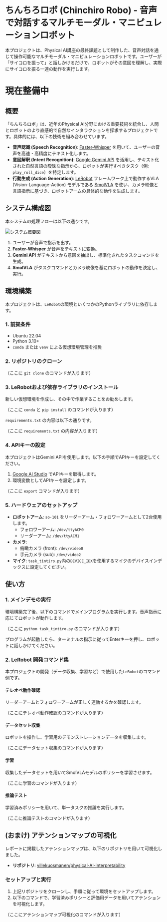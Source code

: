 # ちんちろロボ (Chinchiro Robo) - 音声で対話するマルチモーダル・マニピュレーションロボット

本プロジェクトは、Physical AI講座の最終課題として制作した、音声対話を通じて操作可能なマルチモーダル・マニピュレーションロボットです。ユーザーが「サイコロを振って」と話しかけるだけで、ロボットがその意図を理解し、実際にサイコロを振る一連の動作を実行します。

# 現在整備中

## 概要

「ちんちろロボ」は、近年のPhysical AI分野における重要技術を統合し、人間とロボットのより直感的で自然なインタラクションを探求するプロジェクトです。具体的には、以下の技術を組み合わせています。

- **音声認識 (Speech Recognition)**: [Faster-Whisper](https://github.com/SYSTRAN/faster-whisper) を用いて、ユーザーの音声を高速・高精度にテキスト化します。
- **意図解釈 (Intent Recognition)**: [Google Gemini API](https://ai.google.dev/) を活用し、テキスト化された自然言語の曖昧な指示から、ロボットが実行すべきタスク（例: `play_roll_dice`）を特定します。
- **行動生成 (Action Generation)**: [LeRobot](https://huggingface.co/lerobot) フレームワーク上で動作するVLA (Vision-Language-Action) モデルである [SmolVLA](https://huggingface.co/blog/smolvla) を使い、カメラ映像と言語指示に基づき、ロボットアームの具体的な動作を生成します。

## システム構成図

本システムの処理フローは以下の通りです。

![システム概要図](https://raw.githubusercontent.com/oretti3/PAI2025_submit/bin/system_img.png)

1. ユーザーが音声で指示を出す。
2. **Faster-Whisper** が音声をテキストに変換。
3. **Gemini API** がテキストから意図を抽出し、標準化されたタスクコマンドを生成。
4. **SmolVLA** がタスクコマンドとカメラ映像を基にロボットの動作を決定し、実行。

## 環境構築

本プロジェクトは、`LeRobot`の環境といくつかのPythonライブラリに依存します。

### 1. 前提条件
- Ubuntu 22.04
- Python 3.10+
- `conda` または `venv` による仮想環境管理を推奨

### 2. リポジトリのクローン

（ここに `git clone` のコマンドが入ります）

### 3. LeRobotおよび依存ライブラリのインストール
新しい仮想環境を作成し、その中で作業することをお勧めします。

（ここに `conda` と `pip install` のコマンドが入ります）

`requirements.txt` の内容は以下の通りです。

（ここに `requirements.txt` の内容が入ります）

### 4. APIキーの設定
本プロジェクトはGemini APIを使用します。以下の手順でAPIキーを設定してください。
1. [Google AI Studio](https://aistudio.google.com/app/apikey) でAPIキーを取得します。
2. 環境変数としてAPIキーを設定します。

（ここに `export` コマンドが入ります）

### 5. ハードウェアのセットアップ
- **ロボットアーム**: `so-101` をリーダーアーム・フォロワーアームとして2台使用します。
  - フォロワーアーム: `/dev/ttyACM0`
  - リーダーアーム: `/dev/ttyACM1`
- **カメラ**:
  - 俯瞰カメラ (front): `/dev/video0`
  - 手元カメラ (sub): `/dev/video2`
- **マイク**: `task_tintiro.py`内の`DEVICE_IDX`を使用するマイクのデバイスインデックスに設定してください。

## 使い方

### 1. メインデモの実行

環境構築完了後、以下のコマンドでメインプログラムを実行します。音声指示に応じてロボットが動作します。

（ここに `python task_tintiro.py` のコマンドが入ります）

プログラムが起動したら、ターミナルの指示に従ってEnterキーを押し、ロボットに話しかけてください。

### 2. LeRobot 開発コマンド集

本プロジェクトの開発（データ収集、学習など）で使用した`LeRobot`のコマンド例です。

#### テレオペ動作確認
リーダーアームとフォロワーアームが正しく連動するかを確認します。

（ここにテレオペ動作確認のコマンドが入ります）

#### データセット収集
ロボットを操作し、学習用のデモンストレーションデータを収集します。

（ここにデータセット収集のコマンドが入ります）

#### 学習
収集したデータセットを用いてSmolVLAモデルのポリシーを学習させます。

（ここに学習のコマンドが入ります）

#### 推論テスト
学習済みポリシーを用いて、単一タスクの推論を実行します。

（ここに推論テストのコマンドが入ります）

## (おまけ) アテンションマップの可視化

レポートに掲載したアテンションマップは、以下のリポジトリを用いて可視化しました。

- **リポジトリ**: [villekuosmanen/physical-Al-interpretability](https://github.com/villekuosmanen/physical-Al-interpretability)

### セットアップと実行
1. 上記リポジトリをクローンし、手順に従って環境をセットアップします。
2. 以下のコマンドで、学習済みポリシーと評価用データを用いてアテンションを可視化します。

（ここにアテンションマップ可視化のコマンドが入ります）

